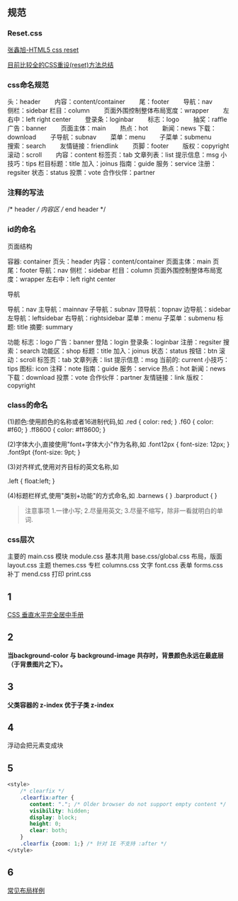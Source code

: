 ## 规范
### Reset.css
[张鑫旭-HTML5 css reset](http://www.zhangxinxu.com/wordpress/2010/08/html5-css-reset/)

[目前比较全的CSS重设(reset)方法总结](http://www.cnblogs.com/hnyei/archive/2011/10/04/2198779.html)

### css命名规范

头：header　　 
内容：content/container　　 
尾：footer　　 
导航：nav　　 
侧栏：sidebar 
栏目：column　　 
页面外围控制整体布局宽度：wrapper　　 
左右中：left right center　　 
登录条：loginbar　　 
标志：logo　　 
抽奖：raffle
广告：banner　　 
页面主体：main　　 
热点：hot　　 
新闻：news 
下载：download　　 
子导航：subnav　　 
菜单：menu　　 
子菜单：submenu　　 
搜索：search　　 
友情链接：friendlink　　 
页脚：footer　　 
版权：copyright　　 
滚动：scroll　　 
内容：content 
标签页：tab 
文章列表：list 
提示信息：msg 
小技巧：tips 
栏目标题：title 
加入：joinus 
指南：guide 
服务：service 
注册：regsiter 
状态：status 
投票：vote 
合作伙伴：partner 

### 注释的写法 

/* header */ 
内容区 
/* end header */ 

### id的命名 

页面结构 

容器: container 
页头：header 
内容：content/container 
页面主体：main 
页尾：footer 
导航：nav 
侧栏：sidebar 
栏目：column 
页面外围控制整体布局宽度：wrapper 
左右中：left right center 

导航 

导航：nav 
主导航：mainnav 
子导航：subnav 
顶导航：topnav 
边导航：sidebar 
左导航：leftsidebar 
右导航：rightsidebar 
菜单：menu 
子菜单：submenu 
标题: title 
摘要: summary 

功能 
标志：logo 
广告：banner 
登陆：login 
登录条：loginbar 
注册：regsiter 
搜索：search 
功能区：shop 
标题：title 
加入：joinus 
状态：status 
按钮：btn 
滚动：scroll 
标签页：tab 
文章列表：list 
提示信息：msg 
当前的: current 
小技巧：tips 
图标: icon 
注释：note 
指南：guide 
服务：service 
热点：hot 
新闻：news 
下载：download 
投票：vote 
合作伙伴：partner 
友情链接：link 
版权：copyright 

### class的命名 

(1)颜色:使用颜色的名称或者16进制代码,如 
.red { color: red; } 
.f60 { color: #f60; } 
.ff8600 { color: #ff8600; } 

(2)字体大小,直接使用"font+字体大小"作为名称,如 
.font12px { font-size: 12px; } 
.font9pt {font-size: 9pt; } 

(3)对齐样式,使用对齐目标的英文名称,如 

.left { float:left; } 

(4)标题栏样式,使用"类别+功能"的方式命名,如 
.barnews { } 
.barproduct { } 

> 注意事项 
1.一律小写; 
2.尽量用英文; 
3.尽量不缩写，除非一看就明白的单词.

### css层次
主要的 main.css
模块 module.css 
基本共用 base.css/global.css
布局，版面 layout.css 
主题 themes.css 
专栏 columns.css 
文字 font.css 
表单 forms.css 
补丁 mend.css 
打印 print.css


## 1
[CSS 垂直水平完全居中手册](http://mp.weixin.qq.com/s/QxYEVHskAyCnZMJ20oUPJQ)

## 2
**当background-color 与 background-image 共存时，背景颜色永远在最底层（于背景图片之下）。**

## 3
**父类容器的 z-index 优于子类 z-index**

## 4
浮动会把元素变成块

## 5
``` css
<style>
	/* clearfix */
	.clearfix:after {
	   content: "."; /* Older browser do not support empty content */
	   visibility: hidden;
	   display: block;
	   height: 0;
	   clear: both;
	}
	.clearfix {zoom: 1;} /* 针对 IE 不支持 :after */
</style>
```
## 6
[常见布局样例](https://li-xinyang.gitbooks.io/frontend-notebook/content/chapter1/04_09_layout_demo.html)